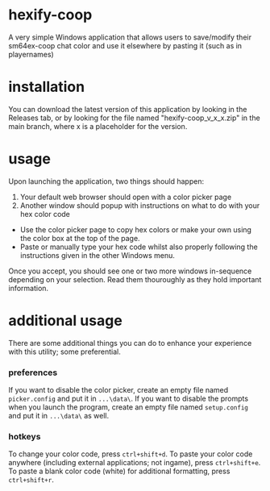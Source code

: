 # hexify-coop
A very simple Windows application that allows users to save/modify their sm64ex-coop chat color and use it elsewhere by pasting it (such as in playernames)

# installation
You can download the latest version of this application by looking in the Releases tab, or by looking for the file named "hexify-coop_v_x_x.zip" in the main branch, where x is a placeholder for the version.

# usage
Upon launching the application, two things should happen:

1. Your default web browser should open with a color picker page
2. Another window should popup with instructions on what to do with your hex color code

- Use the color picker page to copy hex colors or make your own using the color box at the top of the page.
- Paste or manually type your hex code whilst also properly following the instructions given in the other Windows menu.

Once you accept, you should see one or two more windows in-sequence depending on your selection. Read them thouroughly as they hold important information.

# additional usage
There are some additional things you can do to enhance your experience with this utility; some preferential.

### preferences
If you want to disable the color picker, create an empty file named `picker.config` and put it in `...\data\`.
If you want to disable the prompts when you launch the program, create an empty file named `setup.config` and put it in `...\data\` as well.

### hotkeys
To change your color code, press `ctrl+shift+d`.
To paste your color code anywhere (including external applications; not ingame), press `ctrl+shift+e`.
To paste a blank color code (white) for additional formatting, press `ctrl+shift+r`.
